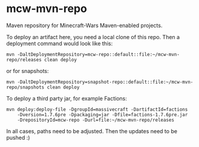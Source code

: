mcw-mvn-repo
============

Maven repository for Minecraft-Wars Maven-enabled projects.

To deploy an artifact here, you need a local clone of this repo. Then a deployment command would look like this:

    mvn -DaltDeploymentRepository=mcw-repo::default::file:~/mcw-mvn-repo/releases clean deploy

or for snapshots:

    mvn -DaltDeploymentRepository=snapshot-repo::default::file:~/mcw-mvn-repo/snapshots clean deploy


To deploy a third party jar, for example Factions:

    mvn deploy:deploy-file -DgroupId=massivecraft -DartifactId=factions 
        -Dversion=1.7.6pre -Dpackaging=jar -Dfile=factions-1.7.6pre.jar 
        -DrepositoryId=mcw-repo -Durl=file:~/mcw-mvn-repo/releases

In all cases, paths need to be adjusted.
Then the updates need to be pushed :)

